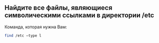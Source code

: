 ## Найдите все файлы, являющиеся символическими ссылками в директории /etc

Команда, которая нужна Вам:

```bash
find /etc –type l
```
